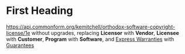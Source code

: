 # First Heading
<https://api.commonform.org/kemitchell/orthodox-software-copyright-license/1e> without upgrades, replacing **Licensor** with **Vendor**, **Licensee** with **Customer**, **Program** with **Software**, and [Express Warranties]() with [Guarantees]()
